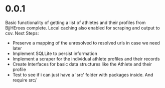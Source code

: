 # 0.0.1
Basic functionality of getting a list of athletes and their profiles from BjjHEroes complete. 
Local caching also enabled for scraping and output to csv. 
Next Steps: 
  - Preserve a mapping of the unresolved to resolved urls in case we need later 
  - Implement SQLLite to persist information 
  - Implement a scraper for the individual athlete profiles and their records 
  - Create Interfaces for basic data structures like the Athlete and their profile
  - Test to see if i can just have a 'src' folder with packages inside. And require src/